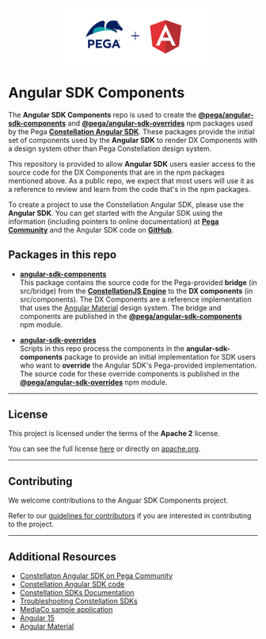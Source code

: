 <p align="center"><img width=60% src="docs/media/AngularSDK-Logo.png">

# Angular SDK Components

The **Angular SDK Components** repo is used to create the [**@pega/angular-sdk-components**](https://www.npmjs.com/package/@pega/angular-sdk-components)
and [**@pega/angular-sdk-overrides**](https://www.npmjs.com/package/@pega/angular-sdk-overrides) npm packages
used by the Pega [**Constellation Angular SDK**](https://community.pega.com/marketplace/component/angular-sdk).
These packages provide the initial set of components used by the **Angular SDK** to render DX Components with
a design system other than Pega Constellation design system.

This repository is provided to allow **Angular SDK** users easier access to the source code for
the DX Components that are in the npm packages mentioned above. As a public repo, we expect
that most users will use it as a reference to review and learn from the code that's in the
npm packages.

To create a project to use the Constellation Angular SDK, please use the **Angular SDK**. You can get started
with the Angular SDK using the information (including pointers to online documentation) at
[**Pega Community**](https://community.pega.com/marketplace/component/angular-sdk) and the Angular SDK code
on [**GitHub**](https://community.pega.com/marketplace/component/angular-sdk).

## Packages in this repo

* [**angular-sdk-components**](https://www.npmjs.com/package/@pega/angular-sdk-components) <br />
This package contains the source code for the Pega-provided **bridge** (in src/bridge)
from the [**ConstellationJS Engine**](https://www.npmjs.com/package/@pega/constellationjs) to
the **DX components** (in src/components). The DX Components are a reference implementation that
uses the [Angular Material](https://v15.material.angular.io/) design system. The bridge and components are
published in the [**@pega/angular-sdk-components**](https://www.npmjs.com/package/@pega/angular-sdk-components)
npm module.

* [**angular-sdk-overrides**](https://www.npmjs.com/package/@pega/angular-sdk-overrides) <br />
Scripts in this repo process the components in the **angular-sdk-components** package to provide
an initial implementation for SDK users who want to **override** the Angular SDK's Pega-provided
implementation. The source code for these override components is published in the
[**@pega/angular-sdk-overrides**](https://www.npmjs.com/package/@pega/angular-sdk-overrides) npm module.


<hr />

## License

This project is licensed under the terms of the **Apache 2** license.

You can see the full license [here](LICENSE) or directly on [apache.org](https://www.apache.org/licenses/LICENSE-2.0).


<hr />

## Contributing

We welcome contributions to the Anguar SDK Components project.

Refer to our [guidelines for contributors](./docs/CONTRIBUTING.md) if you are interested in contributing to the project.

<hr />

## Additional Resources

* [Constellaton Angular SDK on Pega Community](https://community.pega.com/marketplace/component/angular-sdk)
* [Constellation Angular SDK code](https://github.com/pegasystems/angular-sdk)
* [Constellation SDKs Documentation](https://docs.pega.com/bundle/constellation-sdk/page/constellation-sdks/sdks/constellation-sdks.html)
* [Troubleshooting Constellation SDKs](https://docs.pega.com/bundle/constellation-sdk/page/constellation-sdks/sdks/troubleshooting-constellation-sdks.html)
* [MediaCo sample application](https://docs.pega.com/bundle/constellation-sdk/page/constellation-sdks/sdks/mediaco-sample-application.html)
* [Angular 15](https://angular.io/)
* [Angular Material](https://v15.material.angular.io/)
